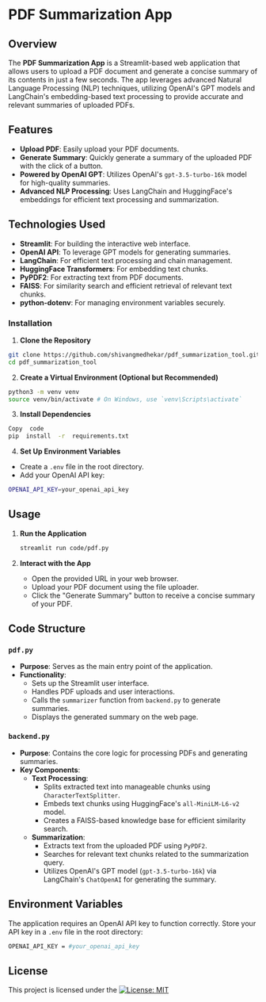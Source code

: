 
# PDF Summarization App

  

## Overview
The **PDF Summarization App** is a Streamlit-based web application that allows users to upload a PDF document and generate a concise summary of its contents in just a few seconds. The app leverages advanced Natural Language Processing (NLP) techniques, utilizing OpenAI's GPT models and LangChain's embedding-based text processing to provide accurate and relevant summaries of uploaded PDFs.

  

## Features
-  **Upload PDF**: Easily upload your PDF documents.
-  **Generate Summary**: Quickly generate a summary of the uploaded PDF with the click of a button.
-  **Powered by OpenAI GPT**: Utilizes OpenAI's `gpt-3.5-turbo-16k` model for high-quality summaries.
-  **Advanced NLP Processing**: Uses LangChain and HuggingFace's embeddings for efficient text processing and summarization.

  

## Technologies Used
-   **Streamlit**: For building the interactive web interface.
-   **OpenAI API**: To leverage GPT models for generating summaries.
-   **LangChain**: For efficient text processing and chain management.
-   **HuggingFace Transformers**: For embedding text chunks.
-   **PyPDF2**: For extracting text from PDF documents.
-   **FAISS**: For similarity search and efficient retrieval of relevant text chunks.
-   **python-dotenv**: For managing environment variables securely.

  

### Installation

1.  **Clone the Repository**

```bash
git clone https://github.com/shivangmedhekar/pdf_summarization_tool.git
cd pdf_summarization_tool
```

2.  **Create a Virtual Environment (Optional but Recommended)**

```bash
python3 -m venv venv
source venv/bin/activate # On Windows, use `venv\Scripts\activate`
```
  
3. **Install Dependencies**
```bash
Copy  code
pip  install  -r  requirements.txt
```

4. **Set Up Environment Variables**
- Create a `.env` file in the root directory.
- Add your OpenAI API key:
```bash
OPENAI_API_KEY=your_openai_api_key
```



## Usage

1.  **Run the Application**

    ```bash
	streamlit run code/pdf.py
	```
    
2.  **Interact with the App**
    - Open the provided URL in your web browser.
    - Upload your PDF document using the file uploader.
    - Click the "Generate Summary" button to receive a concise summary of your PDF.

## Code Structure

### `pdf.py`
-   **Purpose**: Serves as the main entry point of the application.
-   **Functionality**:
    -   Sets up the Streamlit user interface.
    -   Handles PDF uploads and user interactions.
    -   Calls the `summarizer` function from `backend.py` to generate summaries.
    -   Displays the generated summary on the web page.

### `backend.py`
-   **Purpose**: Contains the core logic for processing PDFs and generating summaries.
-   **Key Components**:
    -   **Text Processing**:
        -   Splits extracted text into manageable chunks using `CharacterTextSplitter`.
        -   Embeds text chunks using HuggingFace's `all-MiniLM-L6-v2` model.
        -   Creates a FAISS-based knowledge base for efficient similarity search.
    -   **Summarization**:
        -   Extracts text from the uploaded PDF using `PyPDF2`.
        -   Searches for relevant text chunks related to the summarization query.
        -   Utilizes OpenAI's GPT model (`gpt-3.5-turbo-16k`) via LangChain's `ChatOpenAI` for generating the summary.


## Environment Variables

The application requires an OpenAI API key to function correctly. Store your API key in a `.env` file in the root directory:

```bash
OPENAI_API_KEY = #your_openai_api_key
``` 


## License

This project is licensed under the [![License: MIT](https://img.shields.io/badge/License-MIT-yellow.svg)](https://opensource.org/licenses/MIT)



